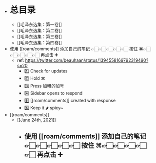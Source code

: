 - # 总目录
    - [[毛泽东选集：第一卷]]
    - [[毛泽东选集：第二卷]]
    - [[毛泽东选集：第三卷]]
    - [[毛泽东选集：第四卷]]
- 使用 [[roam/comments]] 添加自己的笔记 👉🏻👉🏻👉🏻👉🏻👉🏻 按住 ⌘👉🏻👉🏻👉🏻👉🏻👉🏻 再点击 ➕
    - ref: https://twitter.com/beauhaan/status/1394558169792319490?s=20
        - 1️⃣ Check for updates
        - 2️⃣ Hold ⌘ 
        - 3️⃣ Press 加粗的加号
        - 4️⃣ Sidebar opens to respond
        - 5️⃣ [[roam/comments]] created with response
        - 6️⃣ Keep it 🌶 spicy~
- [[roam/comments]]
    - [[June 24th, 2021]]
        - 使用 [[roam/comments]] 添加自己的笔记 👉🏻👉🏻👉🏻👉🏻👉🏻 按住 ⌘👉🏻👉🏻👉🏻👉🏻👉🏻 再点击 ➕
            - 
